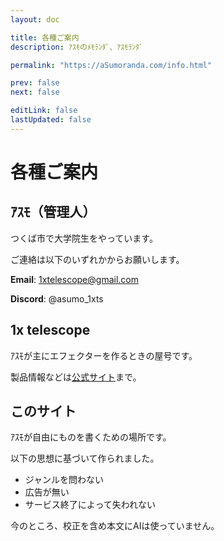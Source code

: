 ```yaml
---
layout: doc

title: 各種ご案内
description: ｱｽﾓのﾒﾓﾗﾝﾀﾞ、ｱｽﾓﾗﾝﾀﾞ

permalink: "https://aSumoranda.com/info.html"

prev: false
next: false

editLink: false
lastUpdated: false
---
```


# 各種ご案内

## ｱｽﾓ（管理人）

つくば市で大学院生をやっています。

ご連絡は以下のいずれかからお願いします。

**Email**: 1xtelescope@gmail.com

**Discord**: @asumo_1xts

## 1x telescope

ｱｽﾓが主にエフェクターを作るときの屋号です。

製品情報などは[公式サイト](https://1xtelescope.com)まで。

## このサイト

ｱｽﾓが自由にものを書くための場所です。

以下の思想に基づいて作られました。

- ジャンルを問わない
- 広告が無い
- サービス終了によって失われない

今のところ、校正を含め本文にAIは使っていません。

